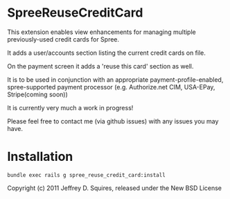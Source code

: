 SpreeReuseCreditCard
====================

This extension enables view enhancements for managing multiple previously-used credit cards for Spree.

It adds a user/accounts section listing the current credit cards on file.

On the payment screen it adds a 'reuse this card' section as well.

It is to be used in conjunction with an appropriate payment-profile-enabled, spree-supported payment processor (e.g. Authorize.net CIM, USA-EPay, Stripe(coming soon))

It is currently very much a work in progress!

Please feel free to contact me (via github issues) with any issues you may have.

Installation
============
    bundle exec rails g spree_reuse_credit_card:install

Copyright (c) 2011 Jeffrey D. Squires, released under the New BSD License
